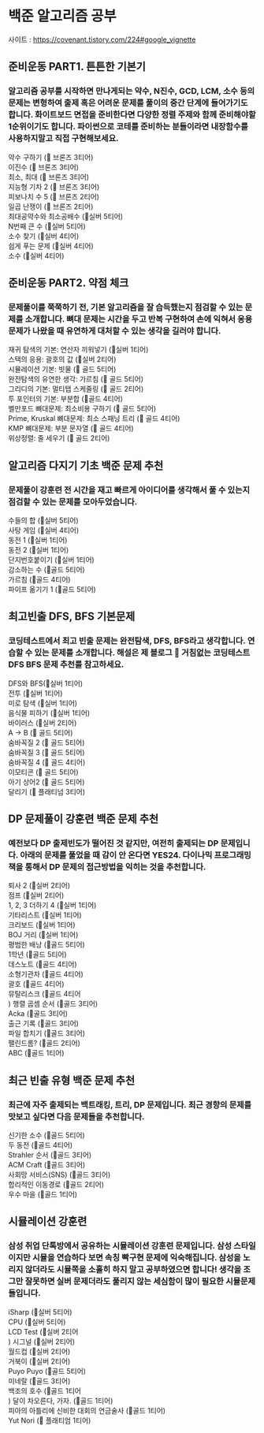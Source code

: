 # 백준 알고리즘 공부

사이트 : https://covenant.tistory.com/224#google_vignette

## 준비운동 PART1. 튼튼한 기본기

### 알고리즘 공부를 시작하면 만나게되는 약수, N진수, GCD, LCM, 소수 등의 문제는 변형하여 출제 혹은 어려운 문제를 풀이의 중간 단계에 들어가기도 합니다. 화이트보드 면접을 준비한다면 다양한 정렬 주제와 함께 준비해야할 1순위이기도 합니다. 파이썬으로 코테를 준비하는 분들이라면 내장함수를 사용하지말고 직접 구현해보세요.


약수 구하기 (🥉 브론즈 3티어)<br>
이진수 (🥉 브론즈 3티어)<br>
최소, 최대 (🥉 브론즈 3티어)<br>
지능형 기차 2 (🥉 브론즈 3티어)<br>
피보나치 수 5 (🥉 브론즈 2티어)<br>
일곱 난쟁이 (🥉 브론즈 2티어)<br>
최대공약수와 최소공배수 (🥈실버 5티어)<br>
N번째 큰 수 (🥈실버 5티어)<br>
소수 찾기 (🥈실버 4티어)<br>
쉽게 푸는 문제 (🥈실버 4티어)<br>
소수 (🥈실버 4티어)<br>


## 준비운동 PART2. 약점 체크

### 문제풀이를 쭉쭉하기 전, 기본 알고리즘을 잘 습득했는지 점검할 수 있는 문제를 소개합니다. 뼈대 문제는 시간을 두고 반복 구현하여 손에 익혀서 응용문제가 나왔을 때 유연하게 대처할 수 있는 생각을 길러야 합니다.



재귀 탐색의 기본: 연산자 끼워넣기 (🥈실버 1티어)<br>
스택의 응용: 괄호의 값 (🥈실버 2티어)<br>
시뮬레이션 기본: 빗물 (🥇 골드 5티어)<br>
완전탐색의 유연한 생각: 가르침 (🥇 골드 5티어)<br>
그리디의 기본: 멀티탭 스케줄링 (🥇 골드 2티어)<br>
투 포인터의 기본: 부분합 (🥇골드 4티어)<br>
벨만포드 뼈대문제: 최소비용 구하기 (🥇 골드 5티어)<br>
Prime, Kruskal 뼈대문제: 최소 스패닝 트리 (🥇 골드 4티어)<br>
KMP 뼈대문제: 부분 문자열 (🥇 골드 4티어)<br>
위상정렬: 줄 세우기 (🥇 골드 2티어)<br>

## 알고리즘 다지기 기초 백준 문제 추천

### 문제풀이 강훈련 전 시간을 재고 빠르게 아이디어를 생각해서 풀 수 있는지 점검할 수 있는 문제를 모아두었습니다.




수들의 합 (🥈실버 5티어)<br>
사탕 게임 (🥈실버 4티어)<br>
동전 1 (🥈실버 1티어)<br>
동전 2 (🥈실버 1티어)<br>
단지번호붙이기 (🥈실버 1티어)<br>
감소하는 수 (🥇골드 5티어)<br>
가르침 (🥇골드 4티어)<br>
파이프 옮기기 1 (🥇골드 5티어)<br>


## 최고빈출 DFS, BFS 기본문제

### 코딩테스트에서 최고 빈출 문제는 완전탐색, DFS, BFS라고 생각합니다. 연습할 수 있는 문제를 소개합니다. 해설은 제 블로그 🏁 거침없는 코딩테스트 DFS BFS 문제 추천를 참고하세요.




DFS와 BFS(🥈실버 1티어)<br>
전투 (🥈실버 1티어)<br>
미로 탐색 (🥈실버 1티어)<br>
음식물 피하기 (🥈실버 1티어)<br>
바이러스 (🥈실버 2티어)<br>
A → B (🥇 골드 5티어)<br>
숨바꼭질 2 (🥇 골드 5티어)<br>
숨바꼭질 3 (🥇 골드 5티어)<br>
숨바꼭질 4 (🥇 골드 4티어)<br>
이모티콘 (🥇 골드 5티어)<br>
아기 상어2 (🥇 골드 5티어)<br>
달리기 (🏅 플래티넘 3티어)<br>






## DP 문제풀이 강훈련 백준 문제 추천


### 예전보다 DP 출제빈도가 떨어진 것 같지만, 여전히 출제되는 DP 문제입니다. 아래의 문제를 풀었을 때 감이 안 온다면 YES24. 다이나믹 프로그래밍 책을 통해서 DP 문제의 접근방법을 익히는 것을 추천합니다.


퇴사 2 (🥈실버 2티어)<br>
점프 (🥈실버 2티어)<br>
1, 2, 3 더하기 4 (🥈실버 1티어)<br>
기타리스트 (🥈실버 1티어)<br>
크리보드 (🥈실버 1티어)<br>
BOJ 거리 (🥈실버 1티어)<br>
평범한 배낭 (🥇골드 5티어)<br>
1학년 (🥇골드 5티어)<br>
데스노트 (🥇골드 4티어)<br>
소형기관차 (🥇골드 4티어)<br>
괄호 (🥇골드 4티어)<br>
뮤탈리스크 (🥇골드 4티어<br>)
행렬 곱셈 순서 (🥇골드 3티어)<br>
Acka (🥇골드 3티어)<br>
출근 기록 (🥇골드 3티어)<br>
파일 합치기 (🥇골드 3티어)<br>
팰린드롬? (🥇골드 2티어)<br>
ABC (🥇골드 1티어)<br>




## 최근 빈출 유형 백준 문제 추천

### 최근에 자주 출제되는 백트래킹, 트리, DP 문제입니다. 최근 경향의 문제를 맛보고 싶다면 다음 문제들을 추천합니다.




신기한 소수 (🥇골드 5티어)<br>
두 동전 (🥇골드 4티어)<br>
Strahler 순서 (🥇골드 3티어)<br>
ACM Craft (🥇골드 3티어)<br>
사회망 서비스(SNS) (🥇골드 3티어)<br>
합리적인 이동경로 (🥇골드 2티어)<br>
우수 마을 (🥇골드 1티어)<br>




## 시뮬레이션 강훈련

### 삼성 취업 단톡방에서 공유하는 시뮬레이션 강훈련 문제입니다. 삼성 스타일이지만 시뮬을 연습하다 보면 속칭 빡구현 문제에 익숙해집니다. 삼성을 노리지 않더라도 시뮬쪽을 소홀히 하지 말고 공부하였으면 합니다! 생각을 조그만 잘못하면 실버 문제더라도 풀리지 않는 세심함이 많이 필요한 시뮬문제들입니다.




iSharp (🥈실버 5티어)<br>
CPU (🥈실버 5티어)<br>
LCD Test (🥈실버 2티어<br>)
시그널 (🥈실버 2티어)<br>
월드컵 (🥈실버 2티어)<br>
거북이 (🥈실버 2티어)<br>
Puyo Puyo (🥇골드 5티어)<br>
미네랄 (🥇골드 3티어)<br>
백조의 호수 (🥇골드 1티어<br>)
달이 차오른다, 가자. (🥇골드 1티어)<br>
피아의 아틀리에 신비한 대회의 연금술사 (🥇골드 1티어)<br>
Yut Nori (🏅 플래티엄 1티어)<br>












